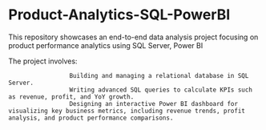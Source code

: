 # Product-Analytics-SQL-PowerBI
This repository showcases an end-to-end data analysis project focusing on product performance analytics using SQL Server, Power BI

The project involves:

                     Building and managing a relational database in SQL Server.
                     Writing advanced SQL queries to calculate KPIs such as revenue, profit, and YoY growth.
                     Designing an interactive Power BI dashboard for visualizing key business metrics, including revenue trends, profit analysis, and product performance comparisons.
